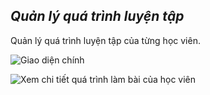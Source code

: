 ## *Quản lý quá trình luyện tập*

Quản lý quá trình luyện tập của từng học viên.

![](https://imgur.com/Gvz5SZr.png "Giao diện chính")

![](https://imgur.com/sJCxIyw.png "Xem chi tiết quá trình làm bài của học viên")